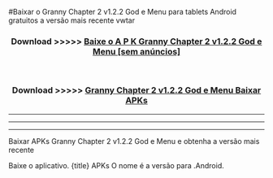 #Baixar o Granny Chapter 2 v1.2.2 God e Menu   para tablets Android gratuitos a versão mais recente vwtar


<div align="center">
<h3>Download >>>>> <a href="https://pt-web.web.app/?pt= Granny Chapter 2 v1.2.2 God e Menu ">Baixe o A P K Granny Chapter 2 v1.2.2 God e Menu  [sem anúncios]</a></h3><br>

<h3>Download >>>>> <a href="https://pt-web.web.app/?pt= Granny Chapter 2 v1.2.2 God e Menu ">Granny Chapter 2 v1.2.2 God e Menu  Baixar APKs</a></h3>
</div>

----------------------------------------------------------

----------------------------------------------------------

----------------------------------------------------------

Baixar APKs Granny Chapter 2 v1.2.2 God e Menu  e obtenha a versão mais recente

Baixe o aplicativo. {title} APKs O nome é a versão para .Android.


